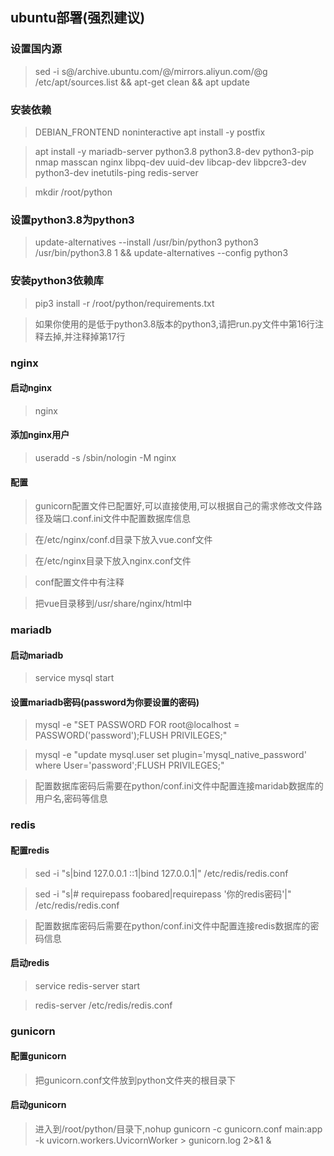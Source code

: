 ## ubuntu部署(强烈建议)

### 设置国内源

> sed -i s@/archive.ubuntu.com/@/mirrors.aliyun.com/@g /etc/apt/sources.list && apt-get clean && apt update

### 安装依赖

> DEBIAN_FRONTEND noninteractive apt install -y postfix

> apt install -y mariadb-server python3.8 python3.8-dev python3-pip nmap masscan nginx libpq-dev uuid-dev libcap-dev libpcre3-dev python3-dev inetutils-ping redis-server

> mkdir /root/python

### 设置python3.8为python3

> update-alternatives --install /usr/bin/python3 python3 /usr/bin/python3.8 1 && update-alternatives --config python3

### 安装python3依赖库

> pip3 install -r /root/python/requirements.txt

> 如果你使用的是低于python3.8版本的python3,请把run.py文件中第16行注释去掉,并注释掉第17行

### nginx

#### 启动nginx

> nginx

#### 添加nginx用户

> useradd -s /sbin/nologin -M nginx

#### 配置

> gunicorn配置文件已配置好,可以直接使用,可以根据自己的需求修改文件路径及端口.conf.ini文件中配置数据库信息

> 在/etc/nginx/conf.d目录下放入vue.conf文件

> 在/etc/nginx目录下放入nginx.conf文件

> conf配置文件中有注释

> 把vue目录移到/usr/share/nginx/html中

### mariadb

#### 启动mariadb

> service mysql start

#### 设置mariadb密码(password为你要设置的密码)

> mysql -e "SET PASSWORD FOR root@localhost = PASSWORD('password');FLUSH PRIVILEGES;"

> mysql -e "update mysql.user set plugin='mysql_native_password' where User='password';FLUSH PRIVILEGES;"

> 配置数据库密码后需要在python/conf.ini文件中配置连接maridab数据库的用户名,密码等信息

### redis

#### 配置redis

> sed -i "s|bind 127.0.0.1 ::1|bind 127.0.0.1|" /etc/redis/redis.conf

> sed -i "s|# requirepass foobared|requirepass '你的redis密码'|" /etc/redis/redis.conf

> 配置数据库密码后需要在python/conf.ini文件中配置连接redis数据库的密码信息

#### 启动redis

> service redis-server start

> redis-server /etc/redis/redis.conf

### gunicorn

#### 配置gunicorn

> 把gunicorn.conf文件放到python文件夹的根目录下

#### 启动gunicorn

> 进入到/root/python/目录下,nohup gunicorn -c gunicorn.conf main:app -k uvicorn.workers.UvicornWorker > gunicorn.log 2>&1 &